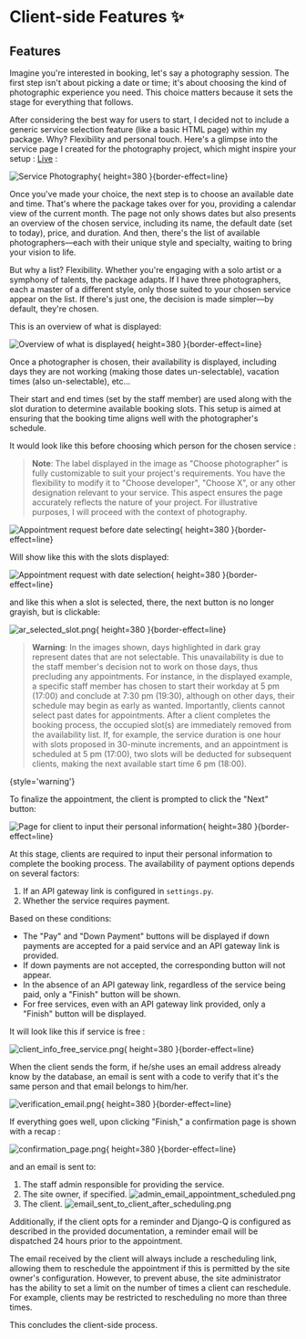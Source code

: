# Client-side Features ✨

## Features

Imagine you're interested in booking, let's say a photography session. The first step isn't about picking a date or
time; it's about choosing the kind of photographic experience you need. This choice matters because it sets the stage
for everything that follows.

After considering the best way for users to start, I decided not to include a generic service selection feature (like a
basic HTML page) within my package. Why? Flexibility and personal touch. Here's a glimpse into
the service page I created for the photography project, which might inspire your setup :
[Live](https://tchiiz.com/services/) :

![Service Photography](service_photography.png){ height=380 }{border-effect=line}

Once you've made your choice, the next step is to choose an available date and time. That's
where the package takes over for you, providing a calendar view of the current month. The page not only shows dates but
also presents an overview of the chosen service, including its name, the default date (set to today), price, and
duration. And then, there's the list of available photographers—each with their unique style and specialty,
waiting to bring your vision to life.

But why a list? Flexibility. Whether you're engaging with a solo artist or a symphony of talents, the package adapts. If
I have three photographers, each a master of a different style, only those suited to your chosen service appear on the
list. If there's just one, the decision is made simpler—by default, they're chosen.

This is an overview of what is displayed: 

![Overview of what is displayed](overview_of_page.png){ height=380 }{border-effect=line}

Once a photographer is chosen, their availability is displayed, including days they are not working (making those dates
un-selectable), vacation times (also un-selectable), etc...

Their start and end times (set by the staff member) are used along with the slot duration to determine available booking
slots. This setup is aimed at ensuring that the booking time aligns well with the photographer's schedule.

It would look like this before choosing which person for the chosen service :

> **Note**: The label displayed in the image as "Choose photographer" is fully customizable to suit your project's
> requirements. You have the flexibility to modify it to "Choose developer", "Choose X", or any other designation
> relevant to your service. This aspect ensures the page accurately reflects the nature of your project. For
> illustrative purposes, I will proceed with the context of photography.

![Appointment request before date selecting](appointment_request.png){ height=380 }{border-effect=line}

Will show like this with the slots displayed:

![Appointment request with date selection](ar_selectable.png){ height=380 }{border-effect=line}

and like this when a slot is selected, there, the next button is no longer grayish, but is clickable:

![ar_selected_slot.png](ar_selected_slot.png){ height=380 }{border-effect=line}

> **Warning**: In the images shown, days highlighted in dark gray represent dates that are not selectable. This
> unavailability is due to the staff member's decision not to work on those days, thus precluding any appointments. For
> instance, in the displayed example, a specific staff member has chosen to start their workday at 5 pm (17:00) and
> conclude at 7:30 pm (19:30), although on other days, their schedule may begin as early as wanted. Importantly, clients
> cannot select past dates for appointments. After a client completes the booking process, the occupied slot(s) are
> immediately removed from the availability list. If, for example, the service duration is one hour with slots proposed
> in
> 30-minute increments, and an appointment is scheduled at 5 pm (17:00), two slots will be deducted for subsequent
> clients, making the next available start time 6 pm (18:00).

{style='warning'}

To finalize the appointment, the client is prompted to click the "Next" button:

![Page for client to input their personal information](client_info.png){ height=380 }{border-effect=line}

At this stage, clients are required to input their personal information to complete the booking process. The
availability of payment options depends on several factors:

1. If an API gateway link is configured in `settings.py`.
2. Whether the service requires payment.

Based on these conditions:

- The "Pay" and "Down Payment" buttons will be displayed if down payments are accepted for a paid service and an API
  gateway link is provided.
- If down payments are not accepted, the corresponding button will not appear.
- In the absence of an API gateway link, regardless of the service being paid, only a "Finish" button will be shown.
- For free services, even with an API gateway link provided, only a "Finish" button will be displayed.

It will look like this if service is free : 

![client_info_free_service.png](client_info_free_service.png){ height=380 }{border-effect=line}

When the client sends the form, if he/she uses an email address already know by the database, an email is sent with a 
code to verify that it's the same person and that email belongs to him/her.

![verification_email.png](verification_email.png){ height=380 }{border-effect=line}

If everything goes well, upon clicking "Finish," a confirmation page is shown with a recap :

![confirmation_page.png](confirmation_page.png){ height=380 }{border-effect=line}

and an email is sent to:

1. The staff admin responsible for providing the service.
2. The site owner, if specified.
   ![admin_email_appointment_scheduled.png](admin_email_appointment_scheduled.png)
3. The client.
   ![email_sent_to_client_after_scheduling.png](email_sent_to_client_after_scheduling.png)

Additionally, if the client opts for a reminder and Django-Q is configured as described in the provided documentation, a
reminder email will be dispatched 24 hours prior to the appointment.

The email received by the client will always include a rescheduling link, allowing them to reschedule the appointment if
this is permitted by the site owner's configuration. However, to prevent abuse, the site administrator has the ability
to set a limit on the number of times a client can reschedule. For example, clients may be restricted to rescheduling no
more than three times.

This concludes the client-side process.